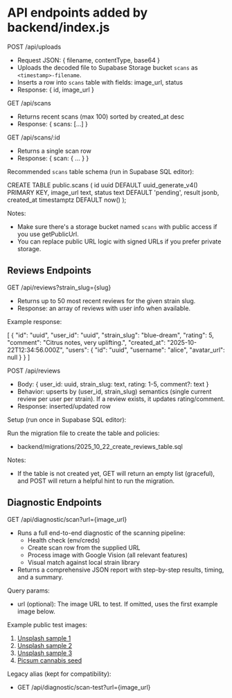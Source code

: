 # API endpoints added by backend/index.js

POST /api/uploads

- Request JSON: { filename, contentType, base64 }
- Uploads the decoded file to Supabase Storage bucket `scans` as `<timestamp>-filename`.
- Inserts a row into `scans` table with fields: image_url, status
- Response: { id, image_url }

GET /api/scans

- Returns recent scans (max 100) sorted by created_at desc
- Response: { scans: [...] }

GET /api/scans/:id

- Returns a single scan row
- Response: { scan: { ... } }

Recommended `scans` table schema (run in Supabase SQL editor):

CREATE TABLE public.scans (
  id uuid DEFAULT uuid_generate_v4() PRIMARY KEY,
  image_url text,
  status text DEFAULT 'pending',
  result jsonb,
  created_at timestamptz DEFAULT now()
);

Notes:

- Make sure there's a storage bucket named `scans` with public access if you use getPublicUrl.
- You can replace public URL logic with signed URLs if you prefer private storage.

## Reviews Endpoints

GET /api/reviews?strain_slug={slug}

- Returns up to 50 most recent reviews for the given strain slug.
- Response: an array of reviews with user info when available.

Example response:

[
  {
    "id": "uuid",
    "user_id": "uuid",
    "strain_slug": "blue-dream",
    "rating": 5,
    "comment": "Citrus notes, very uplifting.",
    "created_at": "2025-10-22T12:34:56.000Z",
    "users": { "id": "uuid", "username": "alice", "avatar_url": null }
  }
]

POST /api/reviews

- Body: { user_id: uuid, strain_slug: text, rating: 1-5, comment?: text }
- Behavior: upserts by (user_id, strain_slug) semantics (single current review per user per strain). If a review exists, it updates rating/comment.
- Response: inserted/updated row

Setup (run once in Supabase SQL editor):

Run the migration file to create the table and policies:

- backend/migrations/2025_10_22_create_reviews_table.sql

Notes:

- If the table is not created yet, GET will return an empty list (graceful), and POST will return a helpful hint to run the migration.

## Diagnostic Endpoints

GET /api/diagnostic/scan?url={image_url}

- Runs a full end-to-end diagnostic of the scanning pipeline:
  - Health check (env/creds)
  - Create scan row from the supplied URL
  - Process image with Google Vision (all relevant features)
  - Visual match against local strain library
- Returns a comprehensive JSON report with step-by-step results, timing, and a summary.

Query params:

- url (optional): The image URL to test. If omitted, uses the first example image below.

Example public test images:

1. [Unsplash sample 1](https://images.unsplash.com/photo-1542451313056-b7c8e626645f?q=80&w=1200&auto=format&fit=crop)
2. [Unsplash sample 2](https://images.unsplash.com/photo-1623043284279-e1de67d82f8d?q=80&w=1200&auto=format&fit=crop)
3. [Unsplash sample 3](https://images.unsplash.com/photo-1558155316-50a38f1b4f2a?q=80&w=1200&auto=format&fit=crop)
4. [Picsum cannabis seed](https://picsum.photos/seed/cannabis/800)

Legacy alias (kept for compatibility):

- GET /api/diagnostic/scan-test?url={image_url}

